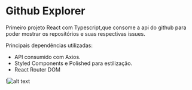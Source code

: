 <h1>Github Explorer</h1>

Primeiro projeto React com Typescript,que consome a api do github para poder mostrar os repositórios e suas respectivas issues.

Principais dependências utilizadas:

* API consumido com Axios.
* Styled Components e Polished para estilização.
* React Router DOM 

!![alt text](https://github.com/igorWebMASTER/05-primeiro-projeto-react/blob/master/readme-img/home.png)
